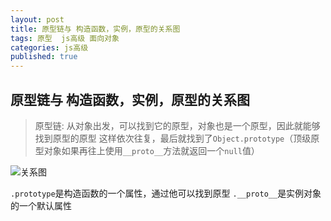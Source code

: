 ```yaml
---
layout: post
title: 原型链与 构造函数，实例，原型的关系图
tags: 原型  js高级 面向对象 
categories: js高级
published: true
---
```

## 原型链与 构造函数，实例，原型的关系图
>原型链: 从对象出发，可以找到它的原型，对象也是一个原型，因此就能够找到原型的原型
>这样依次往复，最后就找到了`Object.prototype`（顶级原型对象如果再往上使用`__proto__`方法就返回一个`null`值）

![关系图](https://webweifeng.github.io/blog/static/img/prototype.png "原型链与 构造函数，实例，原型的关系图")


`.prototype`是构造函数的一个属性，通过他可以找到原型
`.__proto__`是实例对象的一个默认属性
